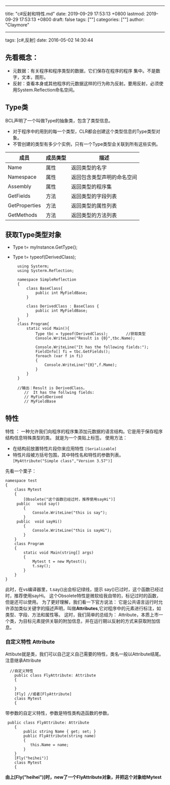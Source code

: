 
---
title: "c#反射和特性.md"
date: 2019-09-29 17:53:13 +0800
lastmod: 2019-09-29 17:53:13 +0800
draft: false
tags: [""]
categories: [""]
author: "Claymore"

---
tags: [c#,反射] date: 2016-05-02 14:30:44



## 先看概念：

* 元数据：有关程序和程序类型的数据，它们保存在程序的程序 集中。不是数字，文本，图形。
* 反射：查看本身或其他程序的元数据这样的行为称为反射。要用反射，必须使用System.Reflection命名空间。


<!-- more -->


## Type类
BCL声明了一个叫做Type的抽象类，包含了类型信息。

* 对于程序中的用到的每一个类型，CLR都会创建这个类型信息的Type类型对象。
* 不管创建的类型有多少个实例，只有一个Type类型会关联到所有这些实例。



| 成员            | 成员类型 | 描述            |
| ------------- | ---- | ------------- |
| Name          | 属性   | 返回类型的名字       |
| Namespace     | 属性   | 返回包含类型声明的命名空间 |
| Assembly      | 属性   | 返回类型的程序集      |
| GetFields     | 方法   | 返回类型的字段列表     |
| GetProperties | 方法   | 返回类型的属性列表     |
| GetMethods    | 方法   | 返回类型的方法列表     |




## 获取Type类型对象
* Type t= myInstance.GetType();
* Type t= typeof(DerivedClass);

        using Systerm;
        using Systerm.Reflection;
        
        namespace SimpleReflection
        {
            class BaseClass{
                public int MyFieldBase;
            }
            
            class DerivedClass : BaseClass {
                public int MyFieldBase;
            }
        }
        class Program{
            static void Main(){
                Type tbc = typeof(DerivedClass);        //获取类型
                Console.WriteLine("Result is {0}",tbc.Name);
                
                Console.WriteLine("It has the following fields:");
                FieldInfo[] fi = tbc.GetFields();
                foreach (var f in fi)
                {
                    Console.WriteLine("{0}",f.Mame);
                } 
            }
        }
        
        //输出：Result is DerivedClass，
           //  It has the follwing fields:
           // MyFieldDerived
           // MyFieldBase

## 特性
特性 ： 一种允许我们向程序的程序集添加元数据的语言结构。它是用于保存程序结构信息特殊类型的类。 就是为一个类贴上标签。
使用方法：

* 在结构前放置特性片段你来应用特性
  ` [Serializable] `
* 特性片段被方括号包围，其中特性名和特性的参数列表。
  ` [MyAttribute("Simple class","Version 3.57")] `

先看一个栗子：

    namespace test
    {
        class Mytest
        {
            [Obsolete("这个函数已经过时，推荐使用sayHi")]
         public   void say()
            {
                Console.WriteLine("this is say");
            }
         public  void sayHi()
            {
                Console.WriteLine("this is sayHi");
            }
        }
        class Program
        { 
            static void Main(string[] args)
            {
                Mytest t = new Mytest();
                t.say();
            }
        }
    }
此时，在vs编译器里，t.say()出会标记绿线，提示 say()已过时，这个函数已经过时，推荐使用sayHi。
这个Obsolete特性是微软给我自带的，标记过时的函数，但是还可以使用。
为了更好理解，我们看一下官方说法：
它是公共语言运行时允许添加类似关键字的描述声明，叫做**Attributes**,它对程序中的元素进行标注，如类型、字段、方法和属性等。
这时，我们简单的总结为： Attribute，本质上市一个类，为目标元素提供关联的附加信息，并在运行期以反射的方式来获取附加信息。

### 自定义特性 Attribute
Attibute就是类，我们可以自己定义自己需要的特性，类名一般以Attribute结尾。注意继承Attribute

      //自定义特性
        public class FlyAttribute: Attribute
        {
    
        }
        [Fly] //或者[FlyAttribute]
        class Mytest
        {

带参数的自定义特性，参数是特性类构造函数的参数。

     public class FlyAttribute: Attribute
        {
            public string Name { get; set; }
            public FlyAttribute(string name)
            {
               this.Name = name;
            }
        }
        [Fly("heihei")] 
        class Mytest
        {

**由上[Fly("heihei")]时，new了一个FlyAttribute对象，并把这个对象给Mytest**













